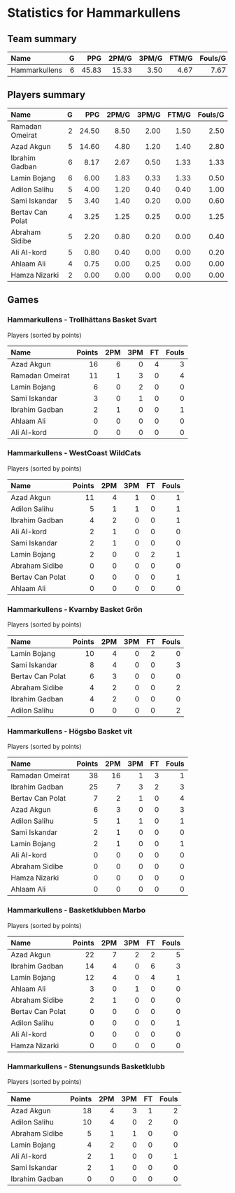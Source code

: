 # Statistics for Hammarkullens

## Team summary

| Name | G | PPG | 2PM/G | 3PM/G | FTM/G | Fouls/G |
|:-----|--:|----:|------:|------:|------:|--------:|
| Hammarkullens | 6 | 45.83 | 15.33 | 3.50 | 4.67 | 7.67 |

## Players summary

| Name | G | PPG | 2PM/G | 3PM/G | FTM/G | Fouls/G |
|:-----|--:|----:|------:|------:|------:|--------:|
| Ramadan Omeirat | 2 | 24.50 | 8.50 | 2.00 | 1.50 | 2.50 |
| Azad Akgun | 5 | 14.60 | 4.80 | 1.20 | 1.40 | 2.80 |
| Ibrahim Gadban | 6 | 8.17 | 2.67 | 0.50 | 1.33 | 1.33 |
| Lamin Bojang | 6 | 6.00 | 1.83 | 0.33 | 1.33 | 0.50 |
| Adilon Salihu | 5 | 4.00 | 1.20 | 0.40 | 0.40 | 1.00 |
| Sami Iskandar | 5 | 3.40 | 1.40 | 0.20 | 0.00 | 0.60 |
| Bertav Can Polat | 4 | 3.25 | 1.25 | 0.25 | 0.00 | 1.25 |
| Abraham Sidibe | 5 | 2.20 | 0.80 | 0.20 | 0.00 | 0.40 |
| Ali Al-kord | 5 | 0.80 | 0.40 | 0.00 | 0.00 | 0.20 |
| Ahlaam Ali | 4 | 0.75 | 0.00 | 0.25 | 0.00 | 0.00 |
| Hamza Nizarki | 2 | 0.00 | 0.00 | 0.00 | 0.00 | 0.00 |

## Games

### Hammarkullens - Trollhättans Basket Svart

Players (sorted by points)

| Name | Points | 2PM | 3PM | FT | Fouls |
|:-----|-------:|----:|----:|---:|------:|
| Azad Akgun | 16 |  6 |  0 |  4 |  3 |
| Ramadan Omeirat | 11 |  1 |  3 |  0 |  4 |
| Lamin Bojang |  6 |  0 |  2 |  0 |  0 |
| Sami Iskandar |  3 |  0 |  1 |  0 |  0 |
| Ibrahim Gadban |  2 |  1 |  0 |  0 |  1 |
| Ahlaam Ali |  0 |  0 |  0 |  0 |  0 |
| Ali Al-kord |  0 |  0 |  0 |  0 |  0 |

### Hammarkullens - WestCoast WildCats

Players (sorted by points)

| Name | Points | 2PM | 3PM | FT | Fouls |
|:-----|-------:|----:|----:|---:|------:|
| Azad Akgun | 11 |  4 |  1 |  0 |  1 |
| Adilon Salihu |  5 |  1 |  1 |  0 |  1 |
| Ibrahim Gadban |  4 |  2 |  0 |  0 |  1 |
| Ali Al-kord |  2 |  1 |  0 |  0 |  0 |
| Sami Iskandar |  2 |  1 |  0 |  0 |  0 |
| Lamin Bojang |  2 |  0 |  0 |  2 |  1 |
| Abraham Sidibe |  0 |  0 |  0 |  0 |  0 |
| Bertav Can Polat |  0 |  0 |  0 |  0 |  1 |
| Ahlaam Ali |  0 |  0 |  0 |  0 |  0 |

### Hammarkullens - Kvarnby Basket Grön

Players (sorted by points)

| Name | Points | 2PM | 3PM | FT | Fouls |
|:-----|-------:|----:|----:|---:|------:|
| Lamin Bojang | 10 |  4 |  0 |  2 |  0 |
| Sami Iskandar |  8 |  4 |  0 |  0 |  3 |
| Bertav Can Polat |  6 |  3 |  0 |  0 |  0 |
| Abraham Sidibe |  4 |  2 |  0 |  0 |  2 |
| Ibrahim Gadban |  4 |  2 |  0 |  0 |  0 |
| Adilon Salihu |  0 |  0 |  0 |  0 |  2 |

### Hammarkullens - Högsbo Basket vit

Players (sorted by points)

| Name | Points | 2PM | 3PM | FT | Fouls |
|:-----|-------:|----:|----:|---:|------:|
| Ramadan Omeirat | 38 | 16 |  1 |  3 |  1 |
| Ibrahim Gadban | 25 |  7 |  3 |  2 |  3 |
| Bertav Can Polat |  7 |  2 |  1 |  0 |  4 |
| Azad Akgun |  6 |  3 |  0 |  0 |  3 |
| Adilon Salihu |  5 |  1 |  1 |  0 |  1 |
| Sami Iskandar |  2 |  1 |  0 |  0 |  0 |
| Lamin Bojang |  2 |  1 |  0 |  0 |  1 |
| Ali Al-kord |  0 |  0 |  0 |  0 |  0 |
| Abraham Sidibe |  0 |  0 |  0 |  0 |  0 |
| Hamza Nizarki |  0 |  0 |  0 |  0 |  0 |
| Ahlaam Ali |  0 |  0 |  0 |  0 |  0 |

### Hammarkullens - Basketklubben Marbo

Players (sorted by points)

| Name | Points | 2PM | 3PM | FT | Fouls |
|:-----|-------:|----:|----:|---:|------:|
| Azad Akgun | 22 |  7 |  2 |  2 |  5 |
| Ibrahim Gadban | 14 |  4 |  0 |  6 |  3 |
| Lamin Bojang | 12 |  4 |  0 |  4 |  1 |
| Ahlaam Ali |  3 |  0 |  1 |  0 |  0 |
| Abraham Sidibe |  2 |  1 |  0 |  0 |  0 |
| Bertav Can Polat |  0 |  0 |  0 |  0 |  0 |
| Adilon Salihu |  0 |  0 |  0 |  0 |  1 |
| Ali Al-kord |  0 |  0 |  0 |  0 |  0 |
| Hamza Nizarki |  0 |  0 |  0 |  0 |  0 |

### Hammarkullens - Stenungsunds Basketklubb

Players (sorted by points)

| Name | Points | 2PM | 3PM | FT | Fouls |
|:-----|-------:|----:|----:|---:|------:|
| Azad Akgun | 18 |  4 |  3 |  1 |  2 |
| Adilon Salihu | 10 |  4 |  0 |  2 |  0 |
| Abraham Sidibe |  5 |  1 |  1 |  0 |  0 |
| Lamin Bojang |  4 |  2 |  0 |  0 |  0 |
| Ali Al-kord |  2 |  1 |  0 |  0 |  1 |
| Sami Iskandar |  2 |  1 |  0 |  0 |  0 |
| Ibrahim Gadban |  0 |  0 |  0 |  0 |  0 |

